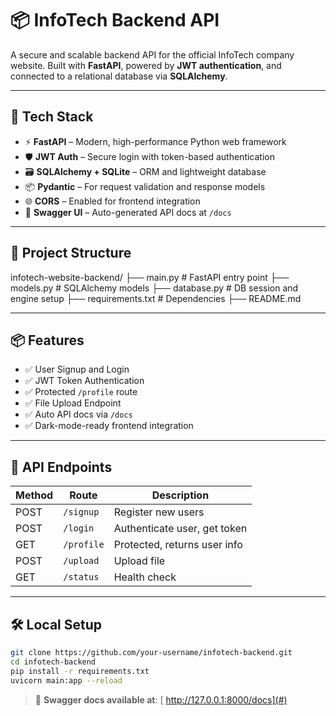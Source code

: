 # 📦 InfoTech Backend API

A secure and scalable backend API for the official InfoTech company website. Built with **FastAPI**, powered by **JWT authentication**, and connected to a relational database via **SQLAlchemy**.

---

## 🔧 Tech Stack

- ⚡ **FastAPI** – Modern, high-performance Python web framework
- 🛡️ **JWT Auth** – Secure login with token-based authentication
- 🗃️ **SQLAlchemy + SQLite** – ORM and lightweight database
- 📦 **Pydantic** – For request validation and response models
- 🌐 **CORS** – Enabled for frontend integration
- 🔄 **Swagger UI** – Auto-generated API docs at `/docs`

---

## 📁 Project Structure

infotech-website-backend/
├── main.py # FastAPI entry point
├── models.py # SQLAlchemy models
├── database.py # DB session and engine setup
├── requirements.txt # Dependencies
├── README.md

---

## 📦 Features

- ✅ User Signup and Login
- ✅ JWT Token Authentication
- ✅ Protected `/profile` route
- ✅ File Upload Endpoint
- ✅ Auto API docs via `/docs`
- ✅ Dark-mode-ready frontend integration

---

## 🧪 API Endpoints

| Method | Route         | Description           |
|--------|---------------|-----------------------|
| POST   | `/signup`     | Register new users    |
| POST   | `/login`      | Authenticate user, get token |
| GET    | `/profile`    | Protected, returns user info |
| POST   | `/upload`     | Upload file           |
| GET    | `/status`     | Health check          |

---

## 🛠️ Local Setup

```bash
git clone https://github.com/your-username/infotech-backend.git
cd infotech-backend
pip install -r requirements.txt
uvicorn main:app --reload

```

> 🔗 **Swagger docs available at**: [ http://127.0.0.1:8000/docs](#)  
